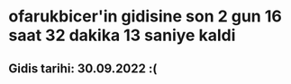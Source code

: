 # ofarukbicer'in gidisine son 2 gun 16 saat 32 dakika 13 saniye kaldi

## Gidis tarihi: 30.09.2022 :(